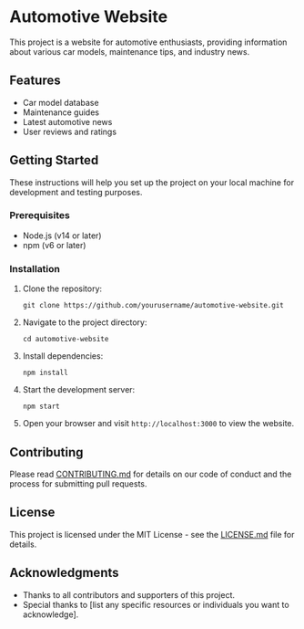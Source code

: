 # Automotive Website

This project is a website for automotive enthusiasts, providing information about various car models, maintenance tips, and industry news.

## Features

- Car model database
- Maintenance guides
- Latest automotive news
- User reviews and ratings

## Getting Started

These instructions will help you set up the project on your local machine for development and testing purposes.

### Prerequisites

- Node.js (v14 or later)
- npm (v6 or later)

### Installation

1. Clone the repository:
   ```
   git clone https://github.com/yourusername/automotive-website.git
   ```

2. Navigate to the project directory:
   ```
   cd automotive-website
   ```

3. Install dependencies:
   ```
   npm install
   ```

4. Start the development server:
   ```
   npm start
   ```

5. Open your browser and visit `http://localhost:3000` to view the website.

## Contributing

Please read [CONTRIBUTING.md](CONTRIBUTING.md) for details on our code of conduct and the process for submitting pull requests.

## License

This project is licensed under the MIT License - see the [LICENSE.md](LICENSE.md) file for details.

## Acknowledgments

- Thanks to all contributors and supporters of this project.
- Special thanks to [list any specific resources or individuals you want to acknowledge].
